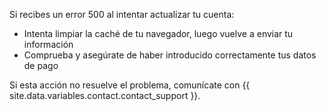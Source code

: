 Si recibes un error 500 al intentar actualizar tu cuenta:
  - Intenta limpiar la caché de tu navegador, luego vuelve a enviar tu información
  - Comprueba y asegúrate de haber introducido correctamente tus datos de pago

Si esta acción no resuelve el problema, comunícate con {{ site.data.variables.contact.contact_support }}.
